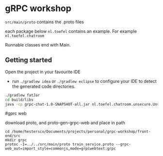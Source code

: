 # gRPC workshop

 `src/main/proto` contains the .proto files 
 
 each package below `nl.toefel` contains an example. For example `nl.toefel.chatroom`
 
 Runnable classes end with Main.

## Getting started

Open the project in your favourite IDE 

 * run `./gradlew idea` or `./gradlew eclipse` to configure your IDE to detect the generated code directories.
     
```bash
./gradlew fatJar
cd build/libs
java -cp grpc-chat-1.0-SNAPSHOT-all.jar nl.toefel.chatroom.unsecure.UnsecureChatroomClientMain <your name>
```

#gprc web

download 
 proto, and proto-gen-grpc-web and place in path

```
cd /home/hestersco/Documents/projects/personal/grpc-workshop/front-end/src
mkdir grpc
protoc -I=../../src/main/proto train_service.proto --grpc-web_out=import_style=commonjs,mode=grpcwebtext:grpc
```